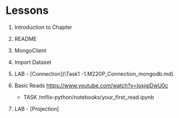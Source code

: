 # Lessons

1. Introduction to Chapter
2. README
3. MongoClient
4. Import Dataset
    
5. LAB - [Connection](\Task1 -1.M220P_Connection_mongodb.md)

6. Basic Reads https://www.youtube.com/watch?v=IosjgjDwU0c
    - TASK  /mflix-python/notebooks/your_first_read.ipynb
7. LAB - [Projection]